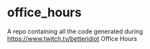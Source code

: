 # office_hours
A repo containing all the code generated during https://www.twitch.tv/betteridiot Office Hours
